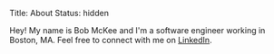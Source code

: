 Title: About
Status: hidden

Hey!  My name is Bob McKee and I'm a software engineer working in Boston, MA.  Feel free to connect with me on [LinkedIn][].

[LinkedIn]: http://www.linkedin.com/in/bywires/